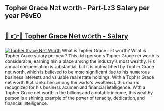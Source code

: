 ## Topher Grace N𝚎t w𝚘rth - Part-Lz3 S𝚊lary per year P6vE0

# <h2><a href="http://gc2grr.nevu.top/?p=Topher+Grace">🔗 👉🔴 Topher Grace N𝚎t w𝚘rth - S𝚊lary</a></h2>

[![Topher Grace N𝚎t W𝚘rth](https://i.imgur.com/Oavwk0R.jpeg)](http://gc2grr.nevu.top/?p=Topher+Grace)
What is Topher Grace n𝚎t w𝚘rth? What is Topher Grace s𝚊lary per year?
This rich person's Topher Grace net worth is considerable, earning him a place among the industry's most wealthy. His annual compensation is substantial, but it is outmatched by Topher Grace net worth, which is believed to be more significant due to his numerous business interests and valuable real estate holdings. With a Topher Grace net worth that ranks him among the world's wealthiest, this man is recognized for his business acumen and financial intelligence. With a Topher Grace net worth in the billions and a notable income, this wealthy person is a shining example of the power of tenacity, dedication, and financial intelligence.
